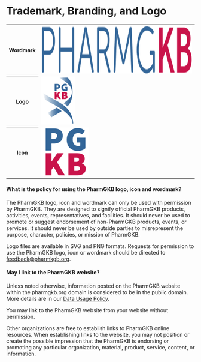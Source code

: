 # Trademark, Branding, and Logo

<table>
  <tr>
    <th>Wordmark</th>
    <td><img src="wordmark/wordmark.svg" height="128" /></td>
  </tr>
  <tr>
    <th>Logo</th>
    <td><img src="logo/logo.svg" height="128" /></td>
  </tr>
  <tr>
    <th>Icon</th>
    <td><img src="icon/icon.svg" height="128" /></td>
  </tr>
</table>


#### What is the policy for using the PharmGKB logo, icon and wordmark?

The PharmGKB logo, icon and wordmark can only be used with permission by PharmGKB. They are designed to signify official PharmGKB products, activities, events, representatives, and facilities. It should never be used to promote or suggest endorsement of non-PharmGKB products, events, or services. It should never be used by outside parties to misrepresent the purpose, character, policies, or mission of PharmGKB.

Logo files are available in SVG and PNG formats. Requests for permission to use the PharmGKB logo, icon or wordmark should be directed to [feedback@pharmkgb.org](mailto:feedback@pharmgkb.org).


#### May I link to the PharmGKB website?

Unless noted otherwise, information posted on the PharmGKB website within the pharmgkb.org domain is considered to be in the public domain. More details are in our [Data Usage Policy](https://www.pharmgkb.org/page/dataUsagePolicy). 

You may link to the PharmGKB website from your website without permission. 

Other organizations are free to establish links to PharmGKB online resources. When establishing links to the website, you may not position or create the possible impression that the PharmGKB is endorsing or promoting any particular organization, material, product, service, content, or information.
